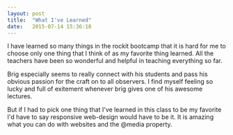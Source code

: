 ```yaml
---
layout: post
title:  "What I've Learned"
date:   2015-07-14 15:36:18
---
```


I have learned so many things in the rockit bootcamp that it is hard
for me to choose only one thing that I think of as my favorite thing
learned. All the teachers have been so wonderful and helpful in teaching 
everything so far.

Brig especially seems to really connect with his students and pass his 
obvious passion for the craft on to all observers. I find myself feeling
so lucky and full of exitement whenever brig gives one of his awesome 
lectures.

But if I had to pick one thing that I've learned in this class to be my 
favorite I'd have to say responsive web-design would have to be it. It is
amazing what you can do with websites and the @media property.